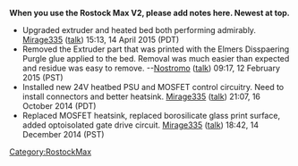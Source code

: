 **When you use the Rostock Max V2, please add notes here. Newest at
top.**

-   Upgraded extruder and heated bed both performing admirably.
    [Mirage335](User:Mirage335)
    ([talk](User_talk:Mirage335)) 15:13, 14 April 2015 (PDT)
-   Removed the Extruder part that was printed with the Elmers
    Disspaering Purgle glue applied to the bed. Removal was much easier
    than expected and residue was easy to remove.
    --[Nostromo](User:Nostromo)
    ([talk](User_talk:Nostromo)) 09:17, 12 February 2015
    (PST)
-   Installed new 24V heatbed PSU and MOSFET control circuitry. Need to
    install connectors and better heatsink.
    [Mirage335](User:Mirage335)
    ([talk](User_talk:Mirage335)) 21:07, 16 October 2014
    (PDT)
-   Replaced MOSFET heatsink, replaced borosilicate glass print surface,
    added optoisolated gate drive circuit.
    [Mirage335](User:Mirage335)
    ([talk](User_talk:Mirage335)) 18:42, 14 December 2014
    (PST)

[Category:RostockMax](Category:RostockMax)
